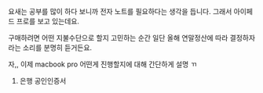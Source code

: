
요새는 공부를 많이 하다 보니까 전자 노트를 필요하다는 생각을 듭니다. 그래서 아이페드 프로를 보고 있는데요. 

구매하려면 어떤 지불수단으로 할지 고민하는 순간 일단 올해 연말정산에 따라 결정하자 라는 소리를 분명히 듣거든요.

자,, 이제 macbook pro 어떤게 진행할지에 대해 간단하게 설명 ㄲ

1. 은행 공인인증서 
